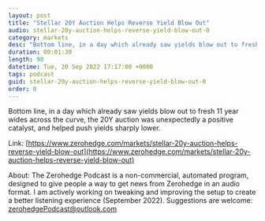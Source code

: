 ```yaml
---
layout: post
title: "Stellar 20Y Auction Helps Reverse Yield Blow Out"
audio: stellar-20y-auction-helps-reverse-yield-blow-out-0
category: markets
desc: "Bottom line, in a day which already saw yields blow out to fresh 11 year wides across the curve, the 20Y auction was unexpectedly a positive catalyst, and helped push yields sharply lower."
duration: 00:01:30
length: 90
datetime: Tue, 20 Sep 2022 17:17:00 +0000
tags: podcast
guid: stellar-20y-auction-helps-reverse-yield-blow-out-0
order: 0
---
```

Bottom line, in a day which already saw yields blow out to fresh 11 year wides across the curve, the 20Y auction was unexpectedly a positive catalyst, and helped push yields sharply lower.

Link: [https://www.zerohedge.com/markets/stellar-20y-auction-helps-reverse-yield-blow-out](https://www.zerohedge.com/markets/stellar-20y-auction-helps-reverse-yield-blow-out)

About: The Zerohedge Podcast is a non-commercial, automated program, designed to give people a way to get news from Zerohedge in an audio format.  I am actively working on tweaking and improving the setup to create a better listening experience (September 2022).  Suggestions are welcome: [zerohedgePodcast@outlook.com](mailto:zerohedgePodcast@outlook.com)